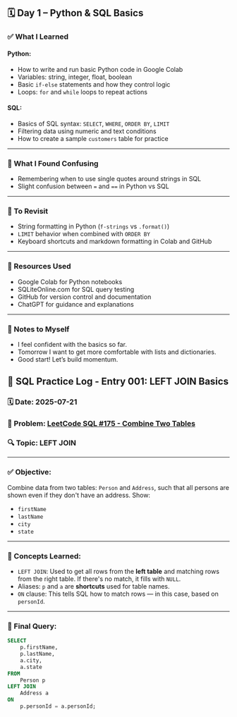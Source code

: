 ## 🗓️ Day 1 – Python & SQL Basics

### ✅ What I Learned

#### Python:
- How to write and run basic Python code in Google Colab
- Variables: string, integer, float, boolean
- Basic `if-else` statements and how they control logic
- Loops: `for` and `while` loops to repeat actions

#### SQL:
- Basics of SQL syntax: `SELECT`, `WHERE`, `ORDER BY`, `LIMIT`
- Filtering data using numeric and text conditions
- How to create a sample `customers` table for practice

---

### 🤔 What I Found Confusing
- Remembering when to use single quotes around strings in SQL
- Slight confusion between `=` and `==` in Python vs SQL

---

### 📌 To Revisit
- String formatting in Python (`f-strings` vs `.format()`)
- `LIMIT` behavior when combined with `ORDER BY`
- Keyboard shortcuts and markdown formatting in Colab and GitHub

---

### 🔗 Resources Used
- Google Colab for Python notebooks
- SQLiteOnline.com for SQL query testing
- GitHub for version control and documentation
- ChatGPT for guidance and explanations

---

### 💬 Notes to Myself
- I feel confident with the basics so far.
- Tomorrow I want to get more comfortable with lists and dictionaries.
- Good start! Let’s build momentum.



## 📘 SQL Practice Log - Entry 001: LEFT JOIN Basics

### 🗓️ Date: 2025-07-21  
### 🎯 Problem: [LeetCode SQL #175 - Combine Two Tables](https://leetcode.com/problems/combine-two-tables/)  
### 🔍 Topic: LEFT JOIN

---

### ✅ Objective:
Combine data from two tables: `Person` and `Address`, such that all persons are shown even if they don't have an address. Show:
- `firstName`
- `lastName`
- `city`
- `state`

---

### 🧠 Concepts Learned:
- `LEFT JOIN`: Used to get all rows from the **left table** and matching rows from the right table. If there's no match, it fills with `NULL`.
- Aliases: `p` and `a` are **shortcuts** used for table names.
- `ON` clause: This tells SQL how to match rows — in this case, based on `personId`.

---

### 🧪 Final Query:
```sql
SELECT 
    p.firstName,
    p.lastName,
    a.city,
    a.state
FROM 
    Person p
LEFT JOIN 
    Address a
ON 
    p.personId = a.personId;
